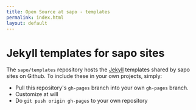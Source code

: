 ```yaml
---
title: Open Source at sapo - templates
permalink: index.html
layout: default
---
```


# Jekyll templates for <span class="podium">sapo</span> sites

The `sapo/templates` repository hosts the [Jekyll][jk] templates shared by <span class="podium">sapo</span> sites on Github. To include these in your own projects, simply:

* Pull this repository's `gh-pages` branch into your own `gh-pages` branch.
* Customize at will
* Do `git push origin gh-pages` to your own repository

[jk]: http://github.com/mojombo/jekyll/
